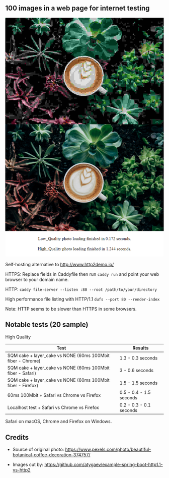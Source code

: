 ## 100 images in a web page for internet testing
![alt text](screenshot.png)

Self-hosting alternative to http://www.http2demo.io/

HTTPS: Replace fields in Caddyfile then run `caddy run` and point your web browser to your domain name.

HTTP: `caddy file-server --listen :80 --root /path/to/your/directory`

High performance file listing with HTTP/1.1 `dufs --port 80 --render-index`

Note: HTTP seems to be slower than HTTPS in some browsers.

## Notable tests (20 sample)

High Quality

|Test                                               |Results                    |
|---------------------------------------------------|----------------------------|
|SQM cake + layer_cake vs NONE (60ms 100Mbit fiber - Chrome)| 1.3 - 0.3 seconds|
|SQM cake + layer_cake vs NONE (60ms 100Mbit fiber - Safari)| 3 - 0.6 seconds|
|SQM cake + layer_cake vs NONE (60ms 100Mbit fiber - Firefox)| 1.5 - 1.5 seconds|
|60ms 100Mbit + Safari vs Chrome vs Firefox|0.5 - 0.4 - 1.5 seconds|
|Localhost test + Safari vs Chrome vs Firefox|0.2 - 0.3 - 0.1 seconds|

Safari on macOS, Chrome and Firefox on Windows.

## Credits
- Source of original photo: https://www.pexels.com/photo/beautiful-botanical-coffee-decoration-374757/

- Images cut by: https://github.com/atygaev/example-spring-boot-http1.1-vs-http2
